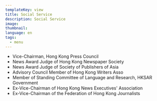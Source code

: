 ```yaml
---
templateKey: view
title: Social Service
description: Social Service
image: 
thumbnail: 
language: en
tags:
  - menu
---
```

<ul>
	<li>Vice-Chairman, Hong Kong Press Council</li>
	<li>News Award Judge of Hong Kong Newspaper Society</li>
	<li>News Award Judge of Society of Publishers of Asia</li>
	<li>Advisory Council Member of Hong Kong Writers Asso</li>
	<li>Member of Standing Committee of Language and Research, HKSAR Government</li>
	<li>Ex-Vice-Chairman of Hong Kong News Executives' Association</li>
	<li>Ex-Vice-Chairman of the Federation of Hong Kong Journalists</li>
</ul>